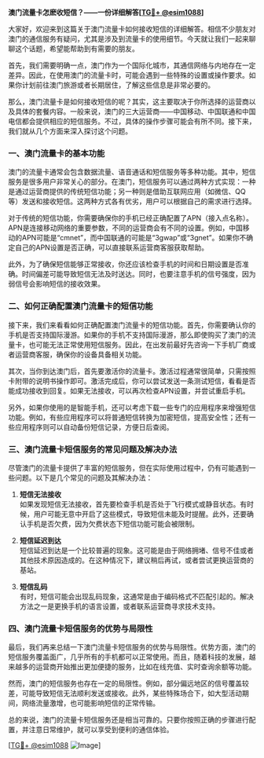 **澳门流量卡怎麽收短信？——一份详细解答[[TG💪+ @esim1088](https://t.me/s/esim1088)]**

大家好，欢迎来到这篇关于澳门流量卡如何接收短信的详细解答。相信不少朋友对澳门的通信服务有疑问，尤其是涉及到流量卡的使用细节。今天就让我们一起来聊聊这个话题，希望能帮助到有需要的朋友。

首先，我们需要明确一点，澳门作为一个国际化城市，其通信网络与内地存在一定差异。因此，在使用澳门的流量卡时，可能会遇到一些特殊的设置或操作要求。如果你计划前往澳门旅游或者长期居住，了解这些信息是非常必要的。

那么，澳门流量卡是如何接收短信的呢？其实，这主要取决于你所选择的运营商以及具体的套餐内容。一般来说，澳门的三大运营商——中国移动、中国联通和中国电信都会提供相应的短信服务。不过，具体的操作步骤可能会有所不同。接下来，我们就从几个方面来深入探讨这个问题。

### 一、澳门流量卡的基本功能

澳门的流量卡通常会包含数据流量、语音通话和短信服务等多种功能。其中，短信服务是很多用户非常关心的部分。在澳门，短信服务可以通过两种方式实现：一种是通过运营商提供的传统短信功能；另一种则是借助互联网应用（如微信、QQ等）发送和接收短信。这两种方式各有优劣，用户可以根据自己的需求进行选择。

对于传统的短信功能，你需要确保你的手机已经正确配置了APN（接入点名称）。APN是连接移动网络的重要参数，不同的运营商会有不同的设置。例如，中国移动的APN可能是“cmnet”，而中国联通的可能是“3gwap”或“3gnet”。如果你不确定自己的APN设置是否正确，可以直接联系运营商客服获取帮助。

此外，为了确保短信能够正常接收，你还应该检查手机的时间和日期设置是否准确。时间偏差可能导致短信无法及时送达。同时，也要注意手机的信号强度，因为弱信号会影响短信的接收效果。

### 二、如何正确配置澳门流量卡的短信功能

接下来，我们来看看如何正确配置澳门流量卡的短信功能。首先，你需要确认你的手机是否支持国际漫游。如果你的手机不支持国际漫游，那么即使购买了澳门的流量卡，也可能无法正常使用短信服务。因此，在出发前最好先咨询一下手机厂商或者运营商客服，确保你的设备具备相关功能。

其次，当你到达澳门后，首先要激活你的流量卡。激活过程通常很简单，只需按照卡附带的说明书操作即可。激活完成后，你可以尝试发送一条测试短信，看看是否能成功接收到回复。如果无法接收，可以再次检查APN设置，并尝试重启手机。

另外，如果你使用的是智能手机，还可以考虑下载一些专门的应用程序来增强短信功能。例如，有些应用程序可以将普通短信转换为加密短信，提高安全性；还有一些应用程序则可以自动备份短信记录，方便日后查阅。

### 三、澳门流量卡短信服务的常见问题及解决办法

尽管澳门的流量卡提供了丰富的短信服务，但在实际使用过程中，仍有可能遇到一些问题。以下是几个常见的问题及其解决办法：

1. **短信无法接收**  
   如果发现短信无法接收，首先要检查手机是否处于飞行模式或静音状态。有时候，用户可能无意中开启了这些模式，导致短信未能及时提醒。此外，还要确认手机是否欠费，因为欠费状态下短信功能可能会被限制。

2. **短信延迟到达**  
   短信延迟到达是一个比较普遍的现象。这可能是由于网络拥堵、信号不佳或者其他技术原因造成的。在这种情况下，建议稍后再试，或者尝试更换运营商的基站。

3. **短信乱码**  
   有时，短信可能会出现乱码现象，这通常是由于编码格式不匹配引起的。解决方法之一是更换手机的语言设置，或者联系运营商寻求技术支持。

### 四、澳门流量卡短信服务的优势与局限性

最后，我们再来总结一下澳门流量卡短信服务的优势与局限性。优势方面，澳门的短信服务覆盖面广，几乎所有的手机都可以正常使用。而且，随着科技的发展，越来越多的运营商开始推出更加便捷的服务，比如在线充值、实时查询余额等功能。

然而，澳门的短信服务也存在一定的局限性。例如，部分偏远地区的信号覆盖较差，可能导致短信无法顺利发送或接收。此外，某些特殊场合下，如大型活动期间，网络流量激增，也可能影响短信的正常传输。

总的来说，澳门的流量卡短信服务还是相当可靠的。只要你按照正确的步骤进行配置，并注意日常维护，就可以享受到便利的通信体验。

[[TG💪+ @esim1088](https://t.me/s/esim1088) ![Image](https://i.postimg.cc/4NQfJmqS/Snipaste-2025-05-13-00-14-12.png)]
